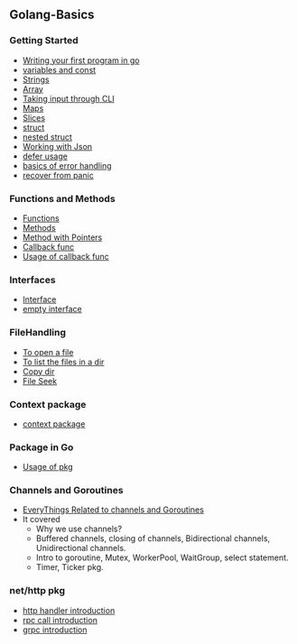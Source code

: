 ## Golang-Basics

### Getting Started

- [Writing your first program in go](https://github.com/ishan16696/Golang-Basics/blob/main/1.Intro.go)
- [variables and const](https://github.com/ishan16696/Golang-Basics/blob/main/2.variable.go)
- [Strings](https://github.com/ishan16696/Golang-Basics/blob/main/3.string.go)
- [Array](https://github.com/ishan16696/Golang-Basics/blob/main/4.array.go)
- [Taking input through CLI](https://github.com/ishan16696/Golang-Basics/blob/main/5.input_from_cli.go)
- [Maps](https://github.com/ishan16696/Golang-Basics/blob/main/6.maps.go)
- [Slices](https://github.com/ishan16696/Golang-Basics/blob/main/8.slices.go)
- [struct](https://github.com/ishan16696/Golang-Basics/blob/main/7.struct.go)
- [nested struct](https://github.com/ishan16696/Golang-Basics/blob/main/7.1.nestedStruct.go)
- [Working with Json](https://github.com/ishan16696/Golang-Basics/blob/main/10.json.go)
- [defer usage](https://github.com/ishan16696/Golang-Basics/blob/main/11.defer.go)
- [basics of error handling](https://github.com/ishan16696/Golang-Basics/blob/main/9.error.go)
- [recover from panic](https://github.com/ishan16696/Golang-Basics/blob/main/12.recover.go)

### Functions and Methods

- [Functions](https://github.com/ishan16696/Golang-Basics/blob/main/functionAndmethods/3.function.go)
- [Methods](https://github.com/ishan16696/Golang-Basics/blob/main/functionAndmethods/1.methods.go)
- [Method with Pointers](https://github.com/ishan16696/Golang-Basics/blob/main/functionAndmethods/2.methods_with_pointers.go)
- [Callback func](https://github.com/ishan16696/Golang-Basics/blob/main/functionAndmethods/4.callback.go)
- [Usage of callback func](https://github.com/ishan16696/Golang-Basics/blob/main/functionAndmethods/5.callback.go)

### Interfaces

- [Interface](https://github.com/ishan16696/Golang-Basics/tree/main/interface)
- [empty interface](https://github.com/ishan16696/Golang-Basics/blob/main/interface/4.emptyInterface.go)

### FileHandling

- [To open a file](https://github.com/ishan16696/Golang-Basics/blob/main/FileHandling/openfile.go)
- [To list the files in a dir](https://github.com/ishan16696/Golang-Basics/blob/main/FileHandling/listDir.go)
- [Copy dir](https://github.com/ishan16696/Golang-Basics/blob/main/FileHandling/copy_dir.go)
- [File Seek](https://github.com/ishan16696/Golang-Basics/blob/main/FileHandling/offsetSeek.go)

### Context package

- [context package](https://github.com/ishan16696/Golang-Basics/tree/main/context_pkg)

### Package in Go

- [Usage of pkg](https://github.com/ishan16696/Golang-Basics/tree/main/package_examples/src)

### Channels and Goroutines

- [EveryThings Related to channels and Goroutines](https://github.com/ishan16696/Golang-Basics/tree/main/channels%20and%20goroutines)
- It covered
  * Why we use channels?
  * Buffered channels, closing of channels, Bidirectional channels, Unidirectional channels.
  * Intro to goroutine, Mutex, WorkerPool, WaitGroup, select statement.
  * Timer, Ticker pkg.

### net/http pkg

- [http handler introduction](https://github.com/ishan16696/Golang-Basics/blob/main/http/1.http.go)
- [rpc call introduction](https://github.com/ishan16696/Golang-Basics/tree/main/http/rpc)
- [grpc introduction](https://github.com/ishan16696/Golang-Basics/blob/main/gRPC)
